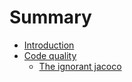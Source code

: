 # Summary

- [Introduction](README.md)
- [Code quality](code_quality.md)
    - [The ignorant jacoco](the_ignorant_jacoco.md)
